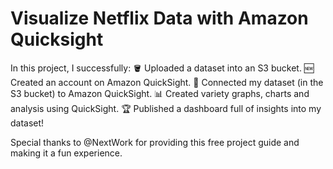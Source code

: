 # Visualize Netflix Data with Amazon Quicksight

In this project, I successfully:
🪣 Uploaded a dataset into an S3 bucket.
🆕 Created an account on Amazon QuickSight.
🔗 Connected my dataset (in the S3 bucket) to Amazon QuickSight.
📊 Created variety graphs, charts and analysis using QuickSight.
🏆 Published a dashboard full of insights into my dataset!

Special thanks to @NextWork for providing this free project guide and making it a fun experience. 